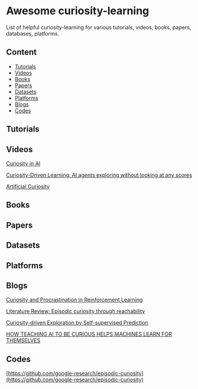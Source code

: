 # Awesome curiosity-learning

List of helpful curiosity-learning for various tutorials, videos, books, papers, databases, platforms.

## Content

- [Tutorials](#tutorial)
- [Videos](#videos)
- [Books](#books)
- [Papers](#papers) 
- [Datasets](#datasets)
- [Platforms](#platforms)
- [Blogs](#blogs)
- [Codes](#Codes)

## Tutorials



## Videos

[Curiosity in AI](https://www.youtube.com/watch?v=xPCCyiw8M2U)

[Curiosity-Driven Learning: AI agents exploring without looking at any scores](https://www.youtube.com/watch?v=l1FqtAHfJLI)

[Artificial Curiosity](https://www.youtube.com/watch?v=aom4RMOHezc)



## Books



## Papers


## Datasets



## Platforms



## Blogs

[Curiosity and Procrastination in Reinforcement Learning](http://ai.googleblog.com/2018/10/curiosity-and-procrastination-in.html)

[Literature Review: Episodic curiosity through reachability](https://vitalab.github.io/deep-learning/2018/10/26/episodic_curiosity_through_reachability.html)

[Curiosity-driven Exploration by 
Self-supervised Prediction](https://pathak22.github.io/noreward-rl/)

[HOW TEACHING AI TO BE CURIOUS HELPS MACHINES LEARN FOR THEMSELVES](https://www.theverge.com/2018/11/1/18051196/ai-artificial-intelligence-curiosity-openai-montezumas-revenge-noisy-tv-problem)

## Codes

[https://github.com/google-research/episodic-curiosity](https://github.com/google-research/episodic-curiosity)

